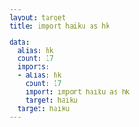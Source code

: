 ```yaml
---
layout: target
title: import haiku as hk

data:
  alias: hk
  count: 17
  imports:
  - alias: hk
    count: 17
    import: import haiku as hk
    target: haiku
  target: haiku
---
```

